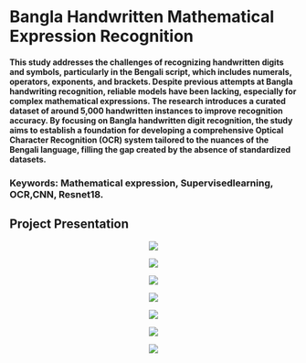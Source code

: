 # Bangla Handwritten Mathematical Expression Recognition
#### This study addresses the challenges of recognizing handwritten digits and symbols, particularly in the Bengali script, which includes numerals, operators, exponents, and brackets. Despite previous attempts at Bangla handwriting recognition, reliable models have been lacking, especially for complex mathematical expressions. The research introduces a curated dataset of around 5,000 handwritten instances to improve recognition accuracy. By focusing on Bangla handwritten digit recognition, the study aims to establish a foundation for developing a comprehensive Optical Character Recognition (OCR) system tailored to the nuances of the Bengali language, filling the gap created by the absence of standardized datasets.

### Keywords: Mathematical expression, Supervisedlearning, OCR,CNN, Resnet18.
## Project Presentation

<p align="center"> <img src="https://github.com/junaed00/Bangla-Handwritten-mathematical-expression-recognition/blob/main/Project%20presentation/Screenshot%202025-02-20%20at%2012.30.21%E2%80%AFPM.png"> </p>

<p align="center"> <img src="https://github.com/junaed00/Bangla-Handwritten-mathematical-expression-recognition/blob/main/Project%20presentation/Screenshot%202025-02-20%20at%2012.30.29%E2%80%AFPM.png"> </p>
<p align="center"> <img src="https://github.com/junaed00/Bangla-Handwritten-mathematical-expression-recognition/blob/main/Project%20presentation/Screenshot%202025-02-20%20at%2012.30.36%E2%80%AFPM.png"> </p>
<p align="center"> <img src="https://github.com/junaed00/Bangla-Handwritten-mathematical-expression-recognition/blob/main/Project%20presentation/Screenshot%202025-02-20%20at%2012.30.43%E2%80%AFPM.png"> </p>
<p align="center"> <img src="https://github.com/junaed00/Bangla-Handwritten-mathematical-expression-recognition/blob/main/Project%20presentation/Screenshot%202025-02-20%20at%2012.30.50%E2%80%AFPM.png"> </p>
<p align="center"> <img src="https://github.com/junaed00/Bangla-Handwritten-mathematical-expression-recognition/blob/main/Project%20presentation/Screenshot%202025-02-20%20at%2012.31.01%E2%80%AFPM.png"> </p>
<p align="center"> <img src="https://github.com/junaed00/Bangla-Handwritten-mathematical-expression-recognition/blob/main/Project%20presentation/Screenshot%202025-02-20%20at%2012.31.09%E2%80%AFPM.png"> </p>
